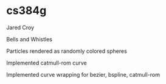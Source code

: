 # cs384g


Jared Croy


Bells and Whistles

Particles rendered as randomly colored spheres

Implemented catmull-rom curve

Implemented curve wrapping for bezier, bspline, catmull-rom